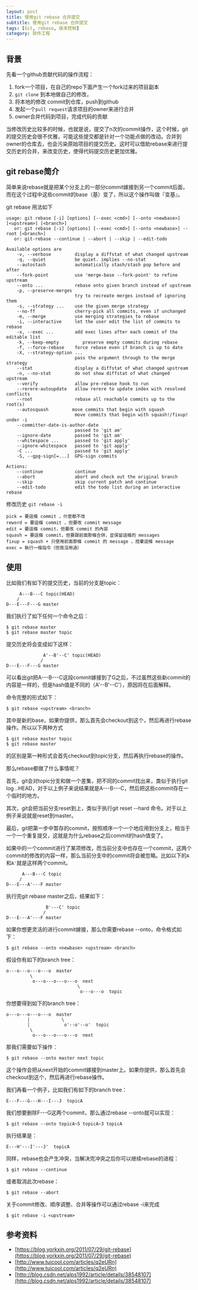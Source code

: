 ```yaml
---
layout: post
title: 使用git rebase 合并提交
subtitle: 使用git rebase 合并提交
tags: [Git, rebase, 版本控制]
category: 软件工程
---
```



## 背景
先看一个github贡献代码的操作流程：

1. fork一个项目，在自己的repo下面产生一个fork过来的项目副本
2. `git clone` 到本地做自己的修改，
3. 将本地的修改 commit到仓库，push到github
4. 发起一个`pull request`请求项目的owner来进行合并
5. owner合并代码到项目，完成代码的贡献

当修改历史比较多的时候，也就是说，提交了n次的commit操作，这个时候，git 的提交历史会很不优雅，可能这些提交都是针对一个功能点做的改动。合并到owner的仓库去，也会污染原始项目的提交历史。这时可以借助rebase来进行提交历史的合并，来改变历史，使得代码提交历史更加优雅。

## git rebase简介
简单来说rebase就是把某个分支上的一部分commit嫁接到另一个commit后面，而在这个过程中这些commit的base（基）变了，所以这个操作叫做『变基』。

git rebase 用法如下

    usage: git rebase [-i] [options] [--exec <cmd>] [--onto <newbase>] [<upstream>] [<branch>]
       or: git rebase [-i] [options] [--exec <cmd>] [--onto <newbase>] --root [<branch>]
       or: git-rebase --continue | --abort | --skip | --edit-todo

    Available options are
        -v, --verbose         display a diffstat of what changed upstream
        -q, --quiet           be quiet. implies --no-stat
        --autostash           automatically stash/stash pop before and after
        --fork-point          use 'merge-base --fork-point' to refine upstream
        --onto ...            rebase onto given branch instead of upstream
        -p, --preserve-merges
                              try to recreate merges instead of ignoring them
        -s, --strategy ...    use the given merge strategy
        --no-ff               cherry-pick all commits, even if unchanged
        -m, --merge           use merging strategies to rebase
        -i, --interactive     let the user edit the list of commits to rebase
        -x, --exec ...        add exec lines after each commit of the editable list
        -k, --keep-empty	     preserve empty commits during rebase
        -f, --force-rebase    force rebase even if branch is up to date
        -X, --strategy-option ...
                              pass the argument through to the merge strategy
        --stat                display a diffstat of what changed upstream
        -n, --no-stat         do not show diffstat of what changed upstream
        --verify              allow pre-rebase hook to run
        --rerere-autoupdate   allow rerere to update index with resolved conflicts
        --root                rebase all reachable commits up to the root(s)
        --autosquash         move commits that begin with squash
                              move commits that begin with squash!/fixup! under -i
        --committer-date-is-author-date
                              passed to 'git am'
        --ignore-date         passed to 'git am'
        --whitespace ...      passed to 'git apply'
        --ignore-whitespace   passed to 'git apply'
        -C ...                passed to 'git apply'
        -S, --gpg-sign[=...]  GPG-sign commits

    Actions:
        --continue            continue
        --abort               abort and check out the original branch
        --skip                skip current patch and continue
        --edit-todo           edit the todo list during an interactive rebase

修改历史 `git rebase -i`

    pick = 要這條 commit ，什麼都不改
    reword = 要這條 commit ，但要改 commit message
    edit = 要這條 commit，但要改 commit 的內容
    squash = 要這條 commit，但要跟前面那條合併，並保留這條的 messages
    fixup = squash + 只使用前面那條 commit 的 message ，捨棄這條 message
    exec = 執行一條指令（但我沒用過）

## 使用

比如我们有如下的提交历史，当前的分支是topic：

         A---B---C topic(HEAD)
        /
    D---E---F---G master

我们执行了如下任何一个命令之后：

    $ git rebase master
    $ git rebase master topic

提交历史将会变成如下这样：

                  A'--B'--C' topic(HEAD)
                 /
    D---E---F---G master

可以看出git把A---B---C这段commit嫁接到了G之后，不过虽然这些新commit的内容是一样的，但是hash值是不同的（A'--B'--C'），原因将在后面解释。

命令完整的形式如下：

    $ git rebase <upstream> <branch>

其中<upstream>是新的base，如果你提供<branch>，那么首先会checkout到这个<branch>，然后再进行rebase操作。所以以下两种方式

    $ git rebase master topic
    $ git rebase master

的区别是第一种形式会首先checkout到topic分支，然后再执行rebase的操作。

那么rebase都做了什么事情呢？

首先，git会对topic分支和<upstream>做一个差集，把不同的commit找出来，类似于执行git log <upstream>..HEAD，对于以上例子来说结果就是A---B---C，然后把这些commit存在一个临时的地方。

其次，git会把当前分支reset到<upstream>上，类似于执行git reset --hard <upstream>命令。对于以上例子来说就是reset到master。

最后，git把第一步中暂存的commit，按照顺序一个一个地应用到分支上，相当于一个一个重复提交，这就是为什么rebase之后commit的hash值变了。

如果中的一个commit进行了某项修改，而当前分支中也存在一个commit，这两个commit的修改的内容一样，那么当前分支中的commit将会被忽略。比如以下的```A```和```A'```就是这样两个commit。

          A---B---C topic
         /
    D---E---A'---F master
执行完git rebase master之后，结果如下：

                   B'---C' topic
                  /
    D---E---A'---F master

如果你想更灵活的进行commit嫁接，那么你需要rebase --onto，命令格式如下：

    $ git rebase --onto <newbase> <upstream> <branch>
假设你有如下的branch tree：

    o---o---o---o---o  master
             \
              o---o---o---o---o  next
                               \
                                o---o---o  topic
你想要得到如下的branch tree：

    o---o---o---o---o  master
            |            \
            |             o'--o'--o'  topic
             \
              o---o---o---o---o  next
那我们需要如下操作：

    $ git rebase --onto master next topic
这个操作会把从next开始的commit嫁接到master上。如果你提供<branch>，那么首先会checkout到这个<branch>，然后再进行rebase操作。

我们再看一个例子，比如我们有如下的branch tree：

    E---F---G---H---I---J  topicA
我们想要删除F---G这两个commit，那么通过rebase --onto就可以实现：

    $ git rebase --onto topicA~5 topicA~3 topicA
执行结果是：

    E---H'---I'---J'  topicA
同样，rebase也会产生冲突，当解决完冲突之后你可以继续rebase的进程：

    $ git rebase --continue
或者取消此次rebase：

    $ git rebase --abort
关于commit修改、顺序调整、合并等操作可以通过rebase -i来完成

    $ git rebase -i <upstream>


## 参考资料

- [https://blog.yorkxin.org/2011/07/29/git-rebase](https://blog.yorkxin.org/2011/07/29/git-rebase)
- [http://www.tuicool.com/articles/q2eURn](http://www.tuicool.com/articles/q2eURn)
- [http://blog.csdn.net/alps1992/article/details/38548107](http://blog.csdn.net/alps1992/article/details/38548107)

